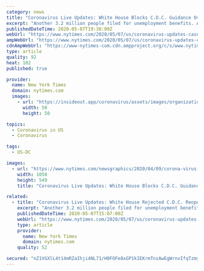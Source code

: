 ```yaml
---
category: news
title: "Coronavirus Live Updates: White House Blocks C.D.C. Guidance Over Economic and Religious Concerns"
excerpt: "Another 3.2 million people filed for unemployment benefits. A new study found that nearly everyone who gets the disease eventually makes antibodies to the virus. The governor of Texas said people would not be jailed for defiantly reopening businesses."
publishedDateTime: 2020-05-07T19:38:00Z
webUrl: "https://www.nytimes.com/2020/05/07/us/coronavirus-updates-cases-deaths.html"
ampWebUrl: "https://www.nytimes.com/2020/05/07/us/coronavirus-updates-cases-deaths.amp.html"
cdnAmpWebUrl: "https://www-nytimes-com.cdn.ampproject.org/c/s/www.nytimes.com/2020/05/07/us/coronavirus-updates-cases-deaths.amp.html"
type: article
quality: 92
heat: 102
published: true

provider:
  name: New York Times
  domain: nytimes.com
  images:
    - url: "https://insideout.app/coronavirus/assets/images/organizations/nytimes.com-50x50.jpg"
      width: 50
      height: 50

topics:
  - Coronavirus in US
  - Coronavirus

tags:
  - US-DC

images:
  - url: "https://www.nytimes.com/newsgraphics/2020/04/09/corona-virus-social-images-by-section/assets/US_promo.jpg?u=1588880289804"
    width: 1050
    height: 549
    title: "Coronavirus Live Updates: White House Blocks C.D.C. Guidance Over Economic and Religious Concerns"

related:
  - title: "Coronavirus Live Updates: White House Rejected C.D.C. Reopening Guidelines, Asking for Revisions"
    excerpt: "Another 3.2 million people filed for unemployment benefits, and in some states, more than 25 percent of workers are unemployed. President Trump encouraged governors to relax social-distancing rules, even though documented cases are still growing."
    publishedDateTime: 2020-05-07T15:07:00Z
    webUrl: "https://www.nytimes.com/2020/05/07/us/coronavirus-updates.html"
    type: article
    provider:
      name: New York Times
      domain: nytimes.com
    quality: 52

secured: "nZ1VGXlL4t14mRZaIhji4NL71/H0FOFe8xGP1kIEKrmTnzAwEgWrnvIfqTzmyQYNGZvHaN/EUdsuMYY2wmBWpMC9bmHXscS2pHTOjnqOZHEAOumNruJCWgxLNKXifMWAme6ivA1EU4st1AiYfmdK/nZ4qpyB7La9arWBybL5Jqk+tEHBbXB5Lbt87T70ntW8lLwfk3z5bv0qiKB4sAFJdj3sdpoyObR7zz0lfe9ClmH2JeEryVgKb6usR8Muzf2VaOciLgnYvQwwq6a3RqDz20got/cc309LFPWJukYG13zOtd5J29ZaQjBPZh1BLf5Cqy3B+QYAuIowG3zIx+3Kc6Cmn/gNxOgKpsVjqX6Oj98LDpui0HGnofE3uE5PaVhsAMuqt+xaCP+Wp6zINeLWxlZ2PAcOSvGyez4o4Y3zAtSer5BhS3czI0oZLQQ4GWb9IjpG8XmlPup7D2MBav3cQY/FOTOMQRdDb9d9YYeJJCk=;VSzgdYhwW09KE2v7tLcckQ=="
---
```


